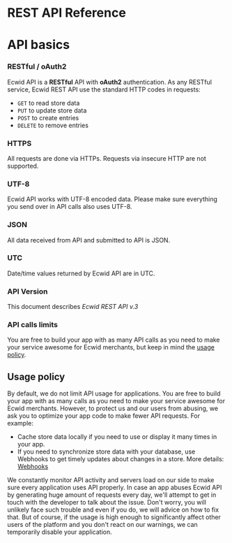 # REST API Reference

# API basics

### RESTful / oAuth2
Ecwid API is a **RESTful** API with **oAuth2** authentication. As any RESTful service, Ecwid REST API use the standard HTTP codes in requests: 

* `GET` to read store data
* `PUT` to update store data
* `POST` to create entries
* `DELETE` to remove entries

### HTTPS
All requests are done via HTTPs. Requests via insecure HTTP are not supported.

### UTF-8
Ecwid API works with UTF-8 encoded data. Please make sure everything you send over in API calls also uses UTF-8.

### JSON
All data received from API and submitted to API is JSON.

### UTC
Date/time values returned by Ecwid API are in UTC.

### API Version
This document describes *Ecwid REST API v.3* 

### API calls limits
You are free to build your app with as many API calls as you need to make your service awesome for Ecwid merchants, but keep in mind the [usage policy](#usage-policy).

## Usage policy
By default, we do not limit API usage for applications. You are free to build your app with as many calls as you need to make your service awesome for Ecwid merchants. However, to protect us and our users from abusing, we ask you to optimize your app code to make fewer API requests. For example:

- Cache store data locally if you need to use or display it many times in your app. 
- If you need to synchronize store data with your database, use Webhooks to get timely updates about changes in a store. More details: [Webhooks](#webhooks)

We constantly monitor API activity and servers load on our side to make sure every application uses API properly. In case an app abuses Ecwid API by generating huge amount of requests every day, we'll attempt to get in touch with the developer to talk about the issue. Don't worry, you will unlikely face such trouble and even if you do, we will advice on how to fix that. But of course, if the usage is high enough to significantly affect other users of the platform and you don't react on our warnings, we can temporarily disable your application. 
